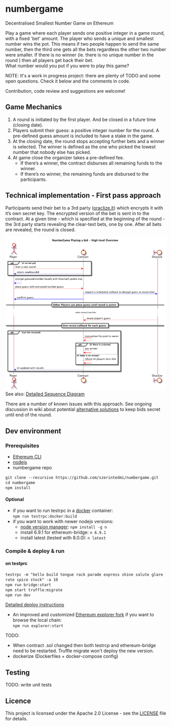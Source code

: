 # numbergame
Decentralised Smallest Number Game on Ethereum

Play a game where each player sends one positive integer in a game round, with a fixed 'bet' amount. The player who sends a unique and smallest number wins the pot. This means if two people happen to send the same number, then the third one gets all the bets regardless the other two number were smaller.
If there is no winner (ie. there is no unique number in the round ) then all players get back their bet.  
What number would you put if you were to play this game?

NOTE: It's a work in progress project: there are plenty of TODO and some open questions. Check it below and the comments in code.

Contribution, code review and suggestions are welcome!

## Game Mechanics
1. A round is initiated by the first player. And be closed in a future time (closing date).
1. Players submit their guess: a positive integer number for the round. A pre-defined guess amount is included to have a stake in the game.
1. At the closing date, the round stops accepting further bets and a winner is selected. The winner is defined as the one who picked the lowest number that nobody else has picked.
1. At game close the organizer takes a pre-defined fee.
   * If there’s a winner, the contract disburses all remaining funds to the winner.
   * If there’s no winner, the remaining funds are disbursed to the participants.

## Technical implementation - First pass approach
Participants send their bet to a 3rd party ([oraclize.it](http://www.oraclize.it/)) which encrypts it with it’s own secret key. The encrypted version of the bet is sent in to the contract. At a given time  - which is specified at the beginning of the round - the 3rd party starts revealing the clear-text bets, one by one. After all bets are revealed, the round is closed.

![OverView diagram](docs/numberGame_OverViewDiagram.png)
See also: [Detailed Sequence Diagram](docs/numberGame_sequenceDiagram.png)

There are a number of known issues with this approach. See ongoing discussion in wiki about potential [alternative solutions](https://github.com/szerintedmi/numbergame/wiki/Alternative-approaches) to keep bids secret until end of the round.

## Dev environment
### Prerequisites
* [Ethereum CLI](https://www.ethereum.org/cli)
* [nodejs](https://nodejs.org/en/download/)
* numbergame repo  
```
git clone --recursive https://github.com/szerintedmi/numbergame.git
cd numbergame
npm install
```
#### Optional
* if you want to run testrpc in a [docker](https://store.docker.com/search?type=edition&offering=community) container:  
`npm run testrpc:docker:build`
* if you want to work with newer nodejs versions:
  * [node version manager](https://github.com/tj/n): `npm install -g n`
  * install 6.9.1 for ethereum-bridge: `n 6.9.1`
  * install latest (tested with 8.0.0):  `n latest`


### Compile & deploy & run
#### on testprc
```
testrpc -m "hello build tongue rack parade express shine salute glare rate spice stock" -a 10
npm run bridge:start
npm start truffle:migrate
npm run dev
```
[Detailed deploy instructions](docs/deploy.md)

* An improved and customized [Ethereum explorer fork](https://github.com/szerintedmi/explorer) if you want to browse the local chain:  
```npm run explorer:start```

TODO:
 * When contract .sol changed then both testrcp and ethereum-bridge need to be restarted. Truffle migrate won't deploy the new version.
 * dockerize (Dockerfiles + docker-compose config)

## Testing
TODO: write unit tests

## Licence
This project is licensed under the Apache 2.0 License - see the [LICENSE](LICENSE) file for details.
